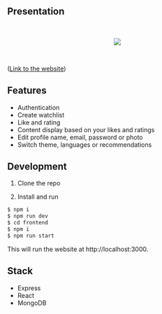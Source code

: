 ## Presentation

<br />
<p align=center ><img src="umtappo_prez.gif" /></p>
<br />

([Link to the website](https://umtappo-d6u1.onrender.com/Home))

## Features

* Authentication
* Create watchlist
* Like and rating
* Content display based on your likes and ratings
* Edit profile name, email, password or photo
* Switch theme, languages or recommendations

## Development

1. Clone the repo

2. Install and run

```sh
$ npm i
$ npm run dev
$ cd frontend
$ npm i
$ npm run start
```
This will run the website at http://localhost:3000.

## Stack
* Express
* React
* MongoDB
